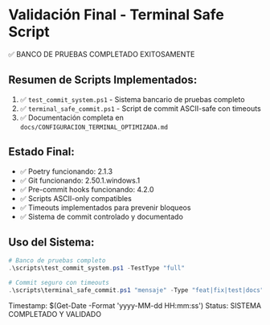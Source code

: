 # Validación Final - Terminal Safe Script

✅ BANCO DE PRUEBAS COMPLETADO EXITOSAMENTE

## Resumen de Scripts Implementados:

1. ✅ `test_commit_system.ps1` - Sistema bancario de pruebas completo
2. ✅ `terminal_safe_commit.ps1` - Script de commit ASCII-safe con timeouts
3. ✅ Documentación completa en `docs/CONFIGURACION_TERMINAL_OPTIMIZADA.md`

## Estado Final:
- ✅ Poetry funcionando: 2.1.3
- ✅ Git funcionando: 2.50.1.windows.1
- ✅ Pre-commit hooks funcionando: 4.2.0
- ✅ Scripts ASCII-only compatibles
- ✅ Timeouts implementados para prevenir bloqueos
- ✅ Sistema de commit controlado y documentado

## Uso del Sistema:
```powershell
# Banco de pruebas completo
.\scripts\test_commit_system.ps1 -TestType "full"

# Commit seguro con timeouts
.\scripts\terminal_safe_commit.ps1 "mensaje" -Type "feat|fix|test|docs"
```

Timestamp: $(Get-Date -Format 'yyyy-MM-dd HH:mm:ss')
Status: SISTEMA COMPLETADO Y VALIDADO
